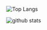 ![Top Langs](https://github-readme-stats.vercel.app/api/top-langs/?username=spoisseroux&langs_count=9)

<img align="center" src="https://github-readme-stats.vercel.app/api?username=spoisseroux&show_icons=true&include_all_commits=true&theme=dark&count_private=true" alt="github stats">


<!--
**spoisseroux/spoisseroux** is a ✨ _special_ ✨ repository because its `README.md` (this file) appears on your GitHub profile.

Here are some ideas to get you started:

- 🔭 I’m currently working on ...
- 🌱 I’m currently learning ...
- 👯 I’m looking to collaborate on ...
- 🤔 I’m looking for help with ...
- 💬 Ask me about ...
- 📫 How to reach me: ...
- 😄 Pronouns: ...
- ⚡ Fun fact: ...
-->
